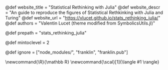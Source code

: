 <!--
Add here global page variables to use throughout your
website.
The website_* must be defined for the RSS to work
-->
@def website_title = "Statistical Rethinking with Julia"
@def website_descr = "An guide to reproduce the figures of Statistical Rethkinking with Julia and Turing"
@def website_url   = "https://vlucet.github.io/stats_rethinking_julia/"
@def authors = "Valentin Lucet (theme modified from SymbolicsUtils.jl)"

@def prepath = "stats_rethinking_julia"

@def mintoclevel = 2

<!--
Add here files or directories that should be ignored by Franklin, otherwise
these files might be copied and, if markdown, processed by Franklin which
you might not want. Indicate directories by ending the name with a `/`.
-->
@def ignore = ["node_modules/", "franklin", "franklin.pub"]

<!--
Add here global latex commands to use throughout your
pages. It can be math commands but does not need to be.
For instance:
* \newcommand{\phrase}{This is a long phrase to copy.}
-->
\newcommand{\R}{\mathbb R}
\newcommand{\scal}[1]{\langle #1 \rangle}
